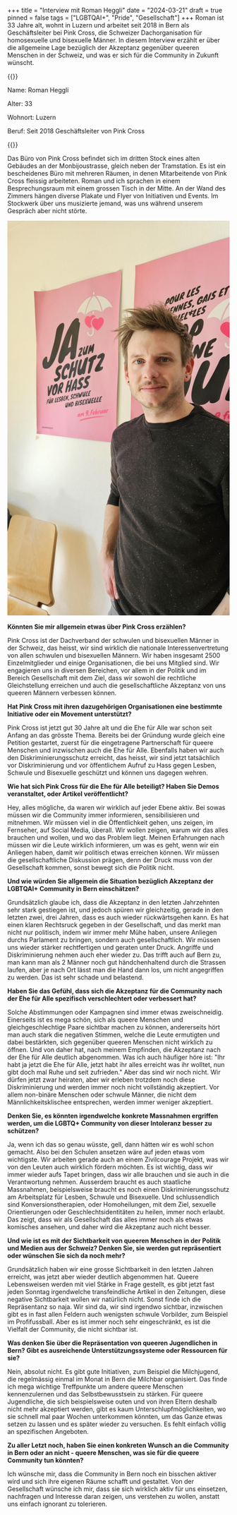 +++
title = "Interview mit Roman Heggli"
date = "2024-03-21"
draft = true
pinned = false
tags = ["LGBTQAI+", "Pride", "Gesellschaft"]
+++
Roman ist 33 Jahre alt, wohnt in Luzern und arbeitet seit 2018 in Bern als Geschäftsleiter bei Pink Cross, die Schweizer Dachorganisation für homosexuelle und bisexuelle Männer. In diesem Interview erzählt er über die allgemeine Lage bezüglich der Akzeptanz gegenüber queeren Menschen in der Schweiz, und was er sich für die Community in Zukunft wünscht. 

{{<box>}}

Name: Roman Heggli

Alter: 33

Wohnort: Luzern

Beruf: Seit 2018 Geschäftsleiter von Pink Cross

{{</box>}}

Das Büro von Pink Cross befindet sich im dritten Stock eines alten Gebäudes an der Monbijoustrasse, gleich neben der Tramstation. Es ist ein bescheidenes Büro mit mehreren Räumen, in denen Mitarbeitende von Pink Cross fleissig arbeiteten. Roman und ich sprachen in einem Besprechungsraum mit einem grossen Tisch in der Mitte. An der Wand des Zimmers hängen diverse Plakate und Flyer von Initiativen und Events. Im Stockwerk über uns musizierte jemand, was uns während unserem Gespräch aber nicht störte.

![Roman Heggli, vor einem Poster für den Diskriminierungschutz. ](microsoftteams-image-12-.png)

**Könnten Sie mir allgemein etwas über Pink Cross erzählen?**

Pink Cross ist der Dachverband der schwulen und bisexuellen Männer in der Schweiz, das heisst, wir sind wirklich die nationale Interessenvertretung von allen schwulen und bisexuellen Männern. Wir haben insgesamt 2500 Einzelmitglieder und einige Organisationen, die bei uns Mitglied sind. Wir engagieren uns in diversen Bereichen, vor allem in der Politik und im Bereich Gesellschaft mit dem Ziel, dass wir sowohl die rechtliche Gleichstellung erreichen und auch die gesellschaftliche Akzeptanz von uns queeren Männern verbessen können.

**Hat Pink Cross mit ihren dazugehörigen Organisationen eine bestimmte Initiative oder ein Movement unterstützt?**

Pink Cross ist jetzt gut 30 Jahre alt und die Ehe für Alle war schon seit Anfang an das grösste Thema. Bereits bei der Gründung wurde gleich eine Petition gestartet, zuerst für die eingetragene Partnerschaft für queere Menschen und inzwischen auch die Ehe für Alle. Ebenfalls haben wir auch den Diskriminierungsschutz erreicht, das heisst, wir sind jetzt tatsächlich vor Diskriminierung und vor öffentlichem Aufruf zu Hass gegen Lesben, Schwule und Bisexuelle geschützt und können uns dagegen wehren.

**Wie hat sich Pink Cross für die Ehe für Alle beteiligt? Haben Sie Demos veranstaltet, oder Artikel veröffentlicht?**

Hey, alles mögliche, da waren wir wirklich auf jeder Ebene aktiv. Bei sowas müssen wir die Community immer informieren, sensibilisieren und mitnehmen. Wir müssen viel in die Öffentlichkeit gehen, uns zeigen, im Fernseher, auf Social Media, überall. Wir wollen zeigen, warum wir das alles brauchen und wollen, und wo das Problem liegt. Meinen Erfahrungen nach müssen wir die Leute wirklich informieren, um was es geht, wenn wir ein Anliegen haben, damit wir politisch etwas erreichen können. Wir müssen die gesellschaftliche Diskussion prägen, denn der Druck muss von der Gesellschaft kommen, sonst bewegt sich die Politik nicht. 

**Und wie würden Sie allgemein die Situation bezüglich Akzeptanz der LGBTQAI+ Community in Bern einschätzen?**

Grundsätzlich glaube ich, dass die Akzeptanz in den letzten Jahrzehnten sehr stark gestiegen ist, und jedoch spüren wir gleichzeitig, gerade in den letzten zwei, drei Jahren, dass es auch wieder rückwärtsgehen kann. Es hat einen klaren Rechtsruck gegeben in der Gesellschaft, und das merkt man nicht nur politisch, indem wir immer mehr Mühe haben, unsere Anliegen durchs Parlament zu bringen, sondern auch gesellschaftlich. Wir müssen uns wieder stärker rechtfertigen und geraten unter Druck. Angriffe und Diskriminierung nehmen auch eher wieder zu. Das trifft auch auf Bern zu, man kann man als 2 Männer noch gut händchenhaltend durch die Strassen laufen, aber je nach Ort lässt man die Hand dann los, um nicht angegriffen zu werden. Das ist sehr schade und belastend. 

**Haben Sie das Gefühl, dass sich die Akzeptanz für die Community nach der Ehe für Alle spezifisch verschlechtert oder verbessert hat?**

Solche Abstimmungen oder Kampagnen sind immer etwas zweischneidig. Einerseits ist es mega schön, sich als queere Menschen und gleichgeschlechtige Paare sichtbar machen zu können, andererseits hört man auch stark die negativen Stimmen, welche die Leute ermutigten und dabei bestärkten, sich gegenüber queeren Menschen nicht wirklich zu öffnen. Und von daher hat, nach meinem Empfinden, die Akzeptanz nach der Ehe für Alle deutlich abgenommen. Was ich auch häufiger höre ist: "Ihr habt ja jetzt die Ehe für Alle, jetzt habt ihr alles erreicht was ihr wolltet, nun gibt doch mal Ruhe und seit zufrieden." Aber das sind wir noch nicht. Wir dürfen jetzt zwar heiraten, aber wir erleben trotzdem noch diese Diskriminierung und werden immer noch nicht vollständig akzeptiert. Vor allem non-binäre Menschen oder schwule Männer, die nicht dem Männlichkeitsklischee entsprechen, werden immer weniger akzeptiert.

**Denken Sie, es könnten irgendwelche konkrete Massnahmen ergriffen werden, um die LGBTQ+ Community von dieser Intoleranz besser zu schützen?**

Ja, wenn ich das so genau wüsste, gell, dann hätten wir es wohl schon gemacht. Also bei den Schulen ansetzen wäre auf jeden etwas vom wichtigste. Wir arbeiten gerade auch an einem Zivilcourage Projekt, was wir von den Leuten auch wirklich fördern möchten. Es ist wichtig, dass wir immer wieder aufs Tapet bringen, dass wir alle brauchen und sie auch in die Verantwortung nehmen. Ausserdem braucht es auch staatliche Massnahmen, beispielsweise braucht es noch einen Diskriminierungsschutz am Arbeitsplatz für Lesben, Schwule und Bisexuelle. Und schlussendlich sind Konversionstherapien, oder Homoheilungen, mit dem Ziel, sexuelle Orientierungen oder Geschlechtsidentitäten zu heilen, immer noch erlaubt. Das zeigt, dass wir als Gesellschaft das alles immer noch als etwas komisches ansehen, und daher wird die Akzeptanz auch nicht besser.

**Und wie ist es mit der Sichtbarkeit von queeren Menschen in der Politik und Medien aus der Schweiz? Denken Sie, sie werden gut repräsentiert oder wünschen Sie sich da noch mehr?**

Grundsätzlich haben wir eine grosse Sichtbarkeit in den letzten Jahren erreicht, was jetzt aber wieder deutlich abgenommen hat. Queere Lebensweisen werden mit viel Stärke in Frage gestellt, es gibt jetzt fast jeden Sonntag irgendwelche transfeindliche Artikel in den Zeitungen, diese negative Sichtbarkeit wollen wir natürlich nicht. Sonst finde ich die Repräsentanz so naja. Wir sind da, wir sind irgendwo sichtbar, inzwischen gibt es in fast allen Feldern auch wenigsten schwule Vorbilder, zum Beispiel im Profifussball. Aber es ist immer noch sehr eingeschränkt, es ist die Vielfalt der Community, die nicht sichtbar ist.

**Was denken Sie über die Repräsentation von queeren Jugendlichen in Bern? Gibt es ausreichende Unterstützungssysteme oder Ressourcen für sie?**

Nein, absolut nicht. Es gibt gute Initiativen, zum Beispiel die Milchjugend, die regelmässig einmal im Monat in Bern die Milchbar organisiert. Das finde ich mega wichtige Treffpunkte um andere queere Menschen kennenzulernen und das Selbstbewusstsein zu stärken. Für queere Jugendliche, die sich beispielsweise outen und von ihren Eltern deshalb nicht mehr akzeptiert werden, gibt es kaum Unterschlupfmöglichkeiten, wo sie schnell mal paar Wochen unterkommen könnten, um das Ganze etwas setzen zu lassen und es später wieder zu versuchen.  Es fehlt einfach völlig an spezifischen Angeboten.

**Zu aller Letzt noch, haben Sie einen konkreten Wunsch an die Community in Bern oder an nicht - queere Menschen, was sie für die queere Community tun könnten?**

Ich wünsche mir, dass die Community in Bern noch ein bisschen aktiver wird und sich ihre eigenen Räume schafft und gestaltet. Von der Gesellschaft wünsche ich mir, dass sie sich wirklich aktiv für uns einsetzen, nachfragen und Interesse daran zeigen, uns verstehen zu wollen, anstatt uns einfach ignorant zu tolerieren.